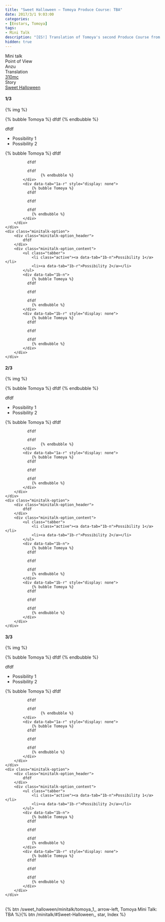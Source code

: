 ```yaml
---
title: "Sweet Halloween – Tomoya Produce Course: TBA"
date: 2017/3/1 9:03:00
categories:
- [Enstars, Tomoya]
tags:
- Mini Talk
description: "[ES!] Translation of Tomoya's second Produce Course from Sweet Halloween. From Anzu's POV."
hidden: true
---
```

<div class="three-wrapper" style="--storyColor:#5ac189;--storyColor-rgb:90,193,137;--storyColor-h:147.4;--storyColor-s:45.4%;--storyColor-l:55.5%;">
    <div class="info-area">
        <div class="info">
            <div class="info-item characters">
                <div class="label">
                    Mini talk
                </div>
                <div class="value">
								<a href="/categories/Enstars/Tomoya" character="Tomoya"></a>
                </div>
            </div>
            <div class="info-item one">
                <div class="label">
                    Point of View
                </div>
                <div class="value">
                    Anzu
                </div>
            </div>
            <div class="info-item two">
                <div class="label">
                    Translation
                </div>
                <div class="value">
                    <a href="/about">310mc</a>
                </div>
            </div>
            <div class="info-item three">
                <div class="label">
                   Story
                </div>
                <div class="value">
                    <a href="/sweet_halloween">Sweet Halloween</a>
                </div>
            </div>
        </div>
    </div>
</div>

<!-- more -->

#### <div mt="rare"></div> 1/3

{% img  %}

{% bubble Tomoya %}
dfdf
{% endbubble %}

<div class="minitalk" character="Anzu">
    <div class="minitalk-option">
        <div class="minitalk-option_header">
            dfdf
        </div>
        <div class="minitalk-option_content">
			<ul class="tabber">
				<li class="active"><a data-tab="1a-n">Possibility 1</a></li>
				<li><a data-tab="1a-r">Possibility 2</a></li>
			</ul>
			<div data-tab="1a-n">
            	{% bubble Tomoya %}
              dfdf

              dfdf

              dfdf
					{% endbubble %}
			</div>
			<div data-tab="1a-r" style="display: none">
            	{% bubble Tomoya %}
              dfdf

              dfdf

              dfdf
				{% endbubble %}
			</div>
        </div>
    </div>
	<div class="minitalk-option">
        <div class="minitalk-option_header">
            dfdf
        </div>
        <div class="minitalk-option_content">
			<ul class="tabber">
				<li class="active"><a data-tab="1b-n">Possibility 1</a></li>
				<li><a data-tab="1b-r">Possibility 2</a></li>
			</ul>
			<div data-tab="1b-n">
            	{% bubble Tomoya %}
              dfdf

              dfdf

              dfdf
				{% endbubble %}
			</div>
			<div data-tab="1b-r" style="display: none">
            	{% bubble Tomoya %}
              dfdf

              dfdf

              dfdf
				{% endbubble %}
			</div>
        </div>
    </div>
</div>

#### <div mt="rare"></div> 2/3

{% img  %}

{% bubble Tomoya %}
dfdf
{% endbubble %}

<div class="minitalk" character="Anzu">
    <div class="minitalk-option">
        <div class="minitalk-option_header">
            dfdf
        </div>
        <div class="minitalk-option_content">
			<ul class="tabber">
				<li class="active"><a data-tab="1a-n">Possibility 1</a></li>
				<li><a data-tab="1a-r">Possibility 2</a></li>
			</ul>
			<div data-tab="1a-n">
            	{% bubble Tomoya %}
              dfdf

              dfdf

              dfdf
					{% endbubble %}
			</div>
			<div data-tab="1a-r" style="display: none">
            	{% bubble Tomoya %}
              dfdf

              dfdf

              dfdf
				{% endbubble %}
			</div>
        </div>
    </div>
	<div class="minitalk-option">
        <div class="minitalk-option_header">
            dfdf
        </div>
        <div class="minitalk-option_content">
			<ul class="tabber">
				<li class="active"><a data-tab="1b-n">Possibility 1</a></li>
				<li><a data-tab="1b-r">Possibility 2</a></li>
			</ul>
			<div data-tab="1b-n">
            	{% bubble Tomoya %}
              dfdf

              dfdf

              dfdf
				{% endbubble %}
			</div>
			<div data-tab="1b-r" style="display: none">
            	{% bubble Tomoya %}
              dfdf

              dfdf

              dfdf
				{% endbubble %}
			</div>
        </div>
    </div>
</div>

#### <div mt="rare"></div> 3/3

{% img  %}

{% bubble Tomoya %}
dfdf
{% endbubble %}

<div class="minitalk" character="Anzu">
    <div class="minitalk-option">
        <div class="minitalk-option_header">
            dfdf
        </div>
        <div class="minitalk-option_content">
			<ul class="tabber">
				<li class="active"><a data-tab="1a-n">Possibility 1</a></li>
				<li><a data-tab="1a-r">Possibility 2</a></li>
			</ul>
			<div data-tab="1a-n">
            	{% bubble Tomoya %}
              dfdf

              dfdf

              dfdf
					{% endbubble %}
			</div>
			<div data-tab="1a-r" style="display: none">
            	{% bubble Tomoya %}
              dfdf

              dfdf

              dfdf
				{% endbubble %}
			</div>
        </div>
    </div>
	<div class="minitalk-option">
        <div class="minitalk-option_header">
            dfdf
        </div>
        <div class="minitalk-option_content">
			<ul class="tabber">
				<li class="active"><a data-tab="1b-n">Possibility 1</a></li>
				<li><a data-tab="1b-r">Possibility 2</a></li>
			</ul>
			<div data-tab="1b-n">
            	{% bubble Tomoya %}
              dfdf

              dfdf

              dfdf
				{% endbubble %}
			</div>
			<div data-tab="1b-r" style="display: none">
            	{% bubble Tomoya %}
              dfdf

              dfdf

              dfdf
				{% endbubble %}
			</div>
        </div>
    </div>
</div>
<br>
<div toc>{% btn /sweet_halloween/minitalk/tomoya_1,, arrow-left, Tomoya Mini Talk: TBA %}{% btn /minitalk/#Sweet-Halloween,, star, Index %}</div>
